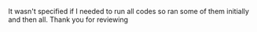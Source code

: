 It wasn't specified if I needed to run all codes so ran some of them initially and then all.
Thank you for reviewing
